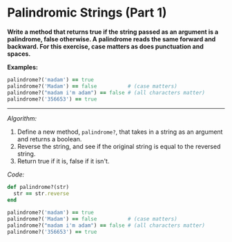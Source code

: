 # Palindromic Strings (Part 1)

**Write a method that returns true if the string passed as an argument is a palindrome, false otherwise. A palindrome reads the same forward and backward. For this exercise, case matters as does punctuation and spaces.**

**Examples:**

```ruby
palindrome?('madam') == true
palindrome?('Madam') == false          # (case matters)
palindrome?("madam i'm adam") == false # (all characters matter)
palindrome?('356653') == true
```

---

*Algorithm:*

1. Define a new method, `palindrome?`, that takes in a string as an argument and returns a boolean.
2. Reverse the string, and see if the original string is equal to the reversed string.
3. Return true if it is, false if it isn't.

*Code:*

```ruby
def palindrome?(str)
  str == str.reverse
end

palindrome?('madam') == true
palindrome?('Madam') == false          # (case matters)
palindrome?("madam i'm adam") == false # (all characters matter)
palindrome?('356653') == true
```

